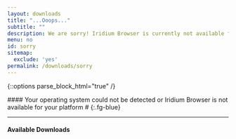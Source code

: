 ```yaml
---
layout: downloads
title: "...Ooops..."
subtitle: ""
description: We are sorry! Iridium Browser is currently not available for your platform or your operating system could not be detected.
menu: no
id: sorry
sitemap:
  exclude: 'yes'
permalink: /downloads/sorry
---
```


{::options parse_block_html="true" /}
<div class="icon dl-sorry fa-frown-o"></div>
#### Your operating system could not be detected or Iridium Browser is not available for your platform #
{:.fg-blue}

---

#### Available Downloads #